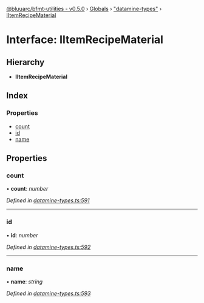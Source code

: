[@bluuarc/bfmt-utilities - v0.5.0](../README.md) › [Globals](../globals.md) › ["datamine-types"](../modules/_datamine_types_.md) › [IItemRecipeMaterial](_datamine_types_.iitemrecipematerial.md)

# Interface: IItemRecipeMaterial

## Hierarchy

* **IItemRecipeMaterial**

## Index

### Properties

* [count](_datamine_types_.iitemrecipematerial.md#count)
* [id](_datamine_types_.iitemrecipematerial.md#id)
* [name](_datamine_types_.iitemrecipematerial.md#name)

## Properties

###  count

• **count**: *number*

*Defined in [datamine-types.ts:591](https://github.com/BluuArc/bfmt-utilities/blob/master/src/datamine-types.ts#L591)*

___

###  id

• **id**: *number*

*Defined in [datamine-types.ts:592](https://github.com/BluuArc/bfmt-utilities/blob/master/src/datamine-types.ts#L592)*

___

###  name

• **name**: *string*

*Defined in [datamine-types.ts:593](https://github.com/BluuArc/bfmt-utilities/blob/master/src/datamine-types.ts#L593)*
